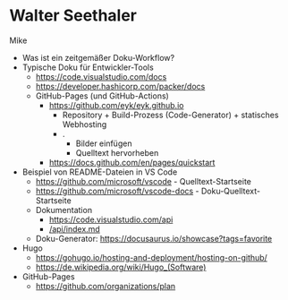 # Walter Seethaler

Mike
- Was ist ein zeitgemäßer Doku-Workflow?
- Typische Doku für Entwickler-Tools
    - https://code.visualstudio.com/docs
    - https://developer.hashicorp.com/packer/docs
    - GitHub-Pages (und GitHub-Actions)
        - https://github.com/eyk/eyk.github.io
            - Repository + Build-Prozess (Code-Generator) + statisches Webhosting
            - .
                - Bilder einfügen
                - Quelltext hervorheben
        - https://docs.github.com/en/pages/quickstart
- Beispiel von README-Dateien in VS Code
    - https://github.com/microsoft/vscode - Quelltext-Startseite
    - https://github.com/microsoft/vscode-docs - Doku-Quelltext-Startseite
    - Dokumentation
        - https://code.visualstudio.com/api
        - [/api/index.md](https://github.com/microsoft/vscode-docs/blob/main/api/index.md)
    - Doku-Generator: https://docusaurus.io/showcase?tags=favorite
- Hugo
    - https://gohugo.io/hosting-and-deployment/hosting-on-github/
    - https://de.wikipedia.org/wiki/Hugo_(Software)
- GitHub-Pages
    - https://github.com/organizations/plan


